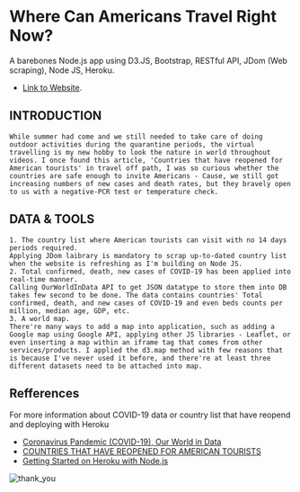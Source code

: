 # Where Can Americans Travel Right Now?

A barebones Node.js app using D3.JS, Bootstrap, RESTful API, JDom (Web scraping),  Node JS, Heroku.
- [Link to Website](https://where-to-travel-now.herokuapp.com/).

## INTRODUCTION

```
While summer had come and we still needed to take care of doing outdoor activities during the quarantine periods, the virtual travelling is my new hobby to look the nature in world throughout videos. I once found this article, 'Countries that have reopened for American tourists' in travel off path, I was so curious whether the countries are safe enough to invite Americans - Cause, we still got increasing numbers of new cases and death rates, but they bravely open to us with a negative-PCR test or temperature check.
```

## DATA & TOOLS

```
1. The country list where American tourists can visit with no 14 days periods required.
Applying JDom laibrary is mandatory to scrap up-to-dated country list when the website is refreshing as I'm building on Node JS.
2. Total confirmed, death, new cases of COVID-19 has been applied into real-time manner.
Calling OurWorldInData API to get JSON datatype to store them into DB takes few second to be done. The data contains countries' Total confirmed, death, and new cases of COVID-19 and even beds counts per million, median age, GDP, etc. 
3. A world map.
There're many ways to add a map into application, such as adding a Google map using Google API, applying other JS libraries - Leaflet, or even inserting a map within an iframe tag that comes from other services/products. I applied the d3.map method with few reasons that is because I've never used it before, and there're at least three different datasets need to be attached into map.
```

## Refferences

For more information about COVID-19 data or country list that have reopend and deploying with Heroku

- [Coronavirus Pandemic (COVID-19), Our World in Data](https://ourworldindata.org/coronavirus)
- [COUNTRIES THAT HAVE REOPENED FOR AMERICAN TOURISTS](https://www.traveloffpath.com/countries-that-have-reopened-for-american-tourists/)
- [Getting Started on Heroku with Node.js](https://devcenter.heroku.com/articles/getting-started-with-nodejs)


![thank_you](https://github.com/rimhoho/where-to-travel-now/blob/master/thank_you.png)
